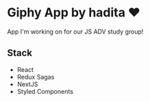 # Giphy App by hadita ♥

App I'm working on for our JS ADV study group!

## Stack

- React
- Redux Sagas
- NextJS
- Styled Components
